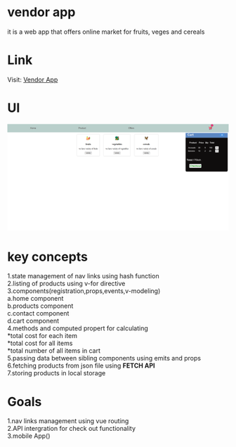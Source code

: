 # vendor app
it is a web app that offers online market for fruits, veges and cereals
# Link
Visit: [Vendor App](https://vendor-web-app.onrender.com/)
# UI
![vendor App UI](./src/assets/images/UI.png)
# key  concepts
1.state management of nav links using hash function<br>
2.listing of products using v-for directive<br>
3.components(registration,props,events,v-modeling)<br>
  a.home component<br>
  b.products component<br>
  c.contact component<br>
  d.cart component<br>
4.methods and computed propert for calculating<br>
     *total cost for each item<br>
     *total cost for all items<br>
     *total number of all items in cart<br>
 5.passing data between sibling components using emits and props  <br>
 6.fetching products from json file using **FETCH API**<br>
 7.storing products in local storage

# Goals
1.nav links management using vue routing<br>
2.API intergration for check out functionality<br>
3.mobile App()<br>
